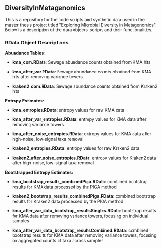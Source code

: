 ## DiversityInMetagenomics

This is a repository for the code scripts and synthetic data used in the master thesis project titled "Exploring Microbial Diversity in Metagenomics". Below is a description of the data objects, scripts and their functionalities.

### RData Object Descriptions

**Abundance Tables:**
- **kma_com.RData**: Sewage abundance counts obtained from KMA hits
- **kma_after_var.RData**: Sewage abundance counts obtained from KMA hits after removing variance towers

- **kraken2_com.RData**: Sewage abundance counts obtained from Kraken2 hits

**Entropy Estimates:**

- **kma_entropies.RData**: entropy values for raw KMA data
- **kma_after_var_entropies.RData**: entropy values for KMA data after removing variance towers
- **kma_after_noise_entropies.RData**: entropy values for KMA data after high-noise, low-signal taxa removal
 
- **kraken2_entropies.RData**: entropy values for raw Kraken2 data
- **kraken2_after_noise_entropies.RData**: entropy values for Kraken2 data after high-noise, low-signal taxa removal

**Bootstrapped Entropy Estimates:**

- **kma_bootstrap_results_combinedPiga.RData**: combined bootstrap results for KMA data processed by the PIGA method
- **kraken2_bootstrap_results_combinedPiga.RData**: combined bootstrap results for Kraken2 data processed by the PIGA method

- **kma_after_var_data_bootstrap_resultsSingles.RData**: bootstrap results for KMA data after removing variance towers, focusing on individual samples
- **kma_after_var_data_bootstrap_resultsCombined.RData**: combined bootstrap results for KMA data after removing variance towers, focusing on aggregated counts of taxa across samples


